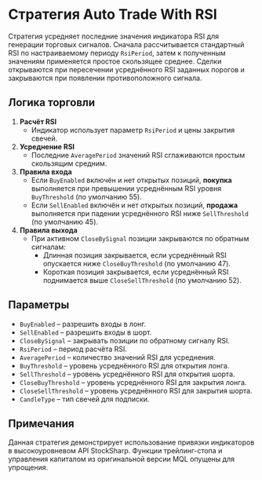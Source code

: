 # Стратегия Auto Trade With RSI

Стратегия усредняет последние значения индикатора RSI для генерации торговых сигналов. Сначала рассчитывается стандартный RSI по настраиваемому периоду `RsiPeriod`, затем к полученным значениям применяется простое скользящее среднее. Сделки открываются при пересечении усреднённого RSI заданных порогов и закрываются при появлении противоположного сигнала.

## Логика торговли

1. **Расчёт RSI**
   - Индикатор использует параметр `RsiPeriod` и цены закрытия свечей.
2. **Усреднение RSI**
   - Последние `AveragePeriod` значений RSI сглаживаются простым скользящим средним.
3. **Правила входа**
   - Если `BuyEnabled` включён и нет открытых позиций, **покупка** выполняется при превышении усреднённым RSI уровня `BuyThreshold` (по умолчанию 55).
   - Если `SellEnabled` включён и нет открытых позиций, **продажа** выполняется при падении усреднённого RSI ниже `SellThreshold` (по умолчанию 45).
4. **Правила выхода**
   - При активном `CloseBySignal` позиции закрываются по обратным сигналам:
     - Длинная позиция закрывается, если усреднённый RSI опускается ниже `CloseBuyThreshold` (по умолчанию 47).
     - Короткая позиция закрывается, если усреднённый RSI поднимается выше `CloseSellThreshold` (по умолчанию 52).

## Параметры

- `BuyEnabled` – разрешить входы в лонг.
- `SellEnabled` – разрешить входы в шорт.
- `CloseBySignal` – закрывать позиции по обратному сигналу RSI.
- `RsiPeriod` – период расчёта RSI.
- `AveragePeriod` – количество значений RSI для усреднения.
- `BuyThreshold` – уровень усреднённого RSI для открытия лонга.
- `SellThreshold` – уровень усреднённого RSI для открытия шорта.
- `CloseBuyThreshold` – уровень усреднённого RSI для закрытия лонга.
- `CloseSellThreshold` – уровень усреднённого RSI для закрытия шорта.
- `CandleType` – тип свечей для подписки.

## Примечания

Данная стратегия демонстрирует использование привязки индикаторов в высокоуровневом API StockSharp. Функции трейлинг-стопа и управления капиталом из оригинальной версии MQL опущены для упрощения.

